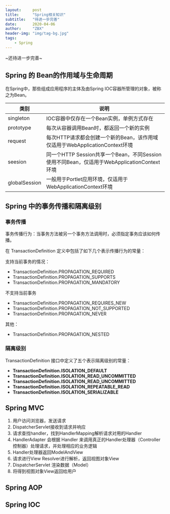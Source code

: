 ```yaml
---
layout:     post
title:      "Spring相关知识"
subtitle:   "待进一步完善"
date:       2020-04-06
author:     "ZBX"
header-img: "img/tag-bg.jpg"
tags:
    - Spring
---
```


~还待进一步完善~

## Spring 的 Bean的作用域与生命周期

在Spring中，那些组成应用程序的主体及由Spring IOC容器所管理的对象，被称之为Bean。

| 类别          | 说明                                                         |
| ------------- | ------------------------------------------------------------ |
| singleton     | IOC容器中仅存在一个Bean实例，单例方式存在                    |
| prototype     | 每次从容器调用Bean时，都返回一个新的实例                     |
| request       | 每次HTTP请求都会创建一个新的Bean，该作用域仅适用于WebApplicationContext环境 |
| seesion       | 同一个HTTP Session共享一个Bean，不同Session使用不同Bean，仅适用于WebApplicationContext环境 |
| globalSession | 一般用于Portlet应用环境，仅适用于WebApplicationContext环境   |

## Spring 中的事务传播和隔离级别

### 事务传播

事务传播行为：当事务方法被另一个事务方法调用时，必须指定事务应该如何传播。

在 TransactionDefinition 定义中包括了如下几个表示传播行为的常量：

支持当前事务的情况：

- TransactionDefinition.PROPAGATION_REQUIRED
- TransactionDefinition.PROPAGATION_SUPPORTS
- TransactionDefinition.PROPAGATION_MANDATORY

不支持当前事务

- TransactionDefinition.PROPAGATION_REQUIRES_NEW
- TransactionDefinition.PROPAGATION_NOT_SUPPORTED
- TransactionDefinition.PROPAGATION_NEVER

其他：

- TransactionDefinition.PROPAGATION_NESTED

### 隔离级别

TransactionDefinition 接口中定义了五个表示隔离级别的常量：

- **TransactionDefinition.ISOLATION_DEFAULT**
- **TransactionDefinition.ISOLATION_READ_UNCOMMITTED**
- **TransactionDefinition.ISOLATION_READ_UNCOMMITTED**
- **TransactionDefinition.ISOLATION_REPEATABLE_READ**
- **TransactionDefinition.ISOLATION_SERIALIZABLE**

## Spring MVC

1. 用户访问浏览器，发送请求
2. DispatcherServlet接收到请求并响应
3. 请求查找handler，找到HandlerMapping解析请求对用的Handler
4. HandlerAdapter 会根据 Handler 来调用真正的Handler处理器（Controller 控制器）处理请求，并处理相应的业务逻辑
5. Handler处理器返回ModelAndView
6.  请求进行View Resolver进行解析，返回视图对象View
7. DispatcherServlet 渲染数据（Model）
8. 将得到视图对象View返回给用户

## Spring AOP



## Spring IOC

